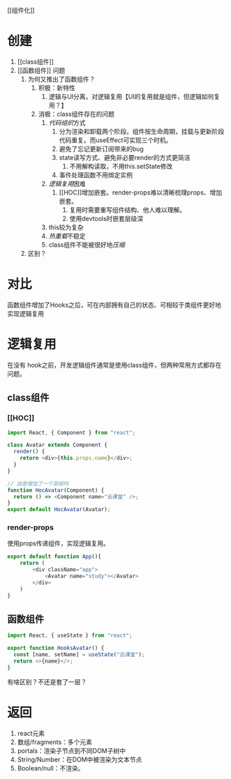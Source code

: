[[组件化]] 
# 创建
1. [[class组件]] 
2. [[函数组件]] 
问题
	1. 为何又推出了函数组件？
		1. 积极：新特性
			1. 逻辑与UI分离，对逻辑复用【UI的复用就是组件，但逻辑如何复用？】
		3. 消极：class组件存在的问题
			1. *代码组织*方式
				1. 分为渲染和卸载两个阶段。组件按生命周期，挂载与更新阶段代码重复。而useEffect可实现三个时机。
				2. 避免了忘记更新订阅带来的bug
				3. state读写方式、避免非必要render的方式更简洁
					1. 不用解构读取，不用this.setState修改
				4. 事件处理函数不用绑定实例
			2. *逻辑复用*困难
				1. [[HOC]]增加嵌套。render-props难以清晰梳理props、增加嵌套。
					1. 复用时需要重写组件结构、他人难以理解。
					2. 使用devtools时嵌套层级深
			3. this较为复杂
			4. *热重载*不稳定
			5. class组件不能被很好地*压缩* 
	2. 区别？
# 对比
函数组件增加了Hooks之后，可在内部拥有自己的状态、可相较于类组件更好地实现逻辑复用
# 逻辑复用
在没有 hook之前，开发逻辑组件通常是使用class组件，但两种常用方式都存在问题。
## class组件
### [[HOC]] 
```js
import React, { Component } from "react";

class Avatar extends Component {
  render() {
    return <div>{this.props.name}</div>;
  }
}

// 这是增加了一个层级吗
function HocAvatar(Component) {
  return () => <Component name="云课堂" />;
}
export default HocAvatar(Avatar);
```
### render-props
使用props传递组件，实现逻辑复用。
```js
export default function App(){
	return (
		<div className="app">
			<Avatar name="study"></Avatar>
		</div>
	)
}
```

## 函数组件
```js
import React, { useState } from "react";

export function HooksAvatar() {
  const [name, setName] = useState("云课堂");
  return <>{name}</>;
}
```
有啥区别？不还是套了一层？
# 返回
1. react元素
2. 数组/fragments：多个元素
3. portals：渲染子节点到不同DOM子树中
4. String/Number：在DOM中被渲染为文本节点
5. Boolean/null：不渲染。